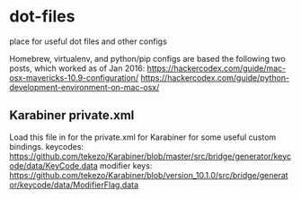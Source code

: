 # dot-files
place for useful dot files and other configs

Homebrew, virtualenv, and python/pip configs are based the following two posts, which worked as of Jan 2016:
https://hackercodex.com/guide/mac-osx-mavericks-10.9-configuration/
https://hackercodex.com/guide/python-development-environment-on-mac-osx/

## Karabiner private.xml
Load this file in for the private.xml for Karabiner for some useful custom bindings.
keycodes: https://github.com/tekezo/Karabiner/blob/master/src/bridge/generator/keycode/data/KeyCode.data
modifier keys: https://github.com/tekezo/Karabiner/blob/version_10.1.0/src/bridge/generator/keycode/data/ModifierFlag.data
